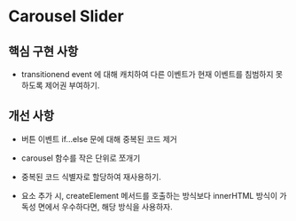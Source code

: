 # Carousel Slider

## 핵심 구현 사항

- transitionend event 에 대해 캐치하여 다른 이벤트가 현재 이벤트를 침범하지 못하도록 제어권 부여하기.

## 개선 사항

- 버튼 이벤트 if...else 문에 대해 중복된 코드 제거

- carousel 함수를 작은 단위로 쪼개기

- 중복된 코드 식별자로 할당하여 재사용하기.

- 요소 추가 시, createElement 메서드를 호출하는 방식보다 innerHTML 방식이 가독성 면에서 우수하다면, 해당 방식을 사용하자.
